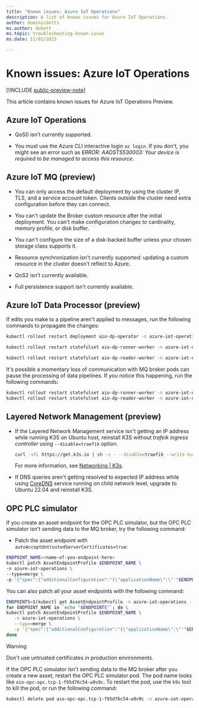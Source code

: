 ```yaml
---
title: "Known issues: Azure IoT Operations"
description: A list of known issues for Azure IoT Operations.
author: dominicbetts
ms.author: dobett
ms.topic: troubleshooting-known-issue
ms.date: 11/02/2023

---
```


# Known issues: Azure IoT Operations

[!INCLUDE [public-preview-note](../includes/public-preview-note.md)]

This article contains known issues for Azure IoT Operations Preview.

## Azure IoT Operations

- QoS0 isn't currently supported.

- You must use the Azure CLI interactive login `az login`. If you don't, you might see an error such as _ERROR: AADSTS530003: Your device is required to be managed to access this resource_.

## Azure IoT MQ (preview)

- You can only access the default deployment by using the cluster IP, TLS, and a service account token. Clients outside the cluster need extra configuration before they can connect.

- You can't update the Broker custom resource after the initial deployment. You can't make configuration changes to cardinality, memory profile, or disk buffer.

- You can't configure the size of a disk-backed buffer unless your chosen storage class supports it.

- Resource synchronization isn't currently supported: updating a custom resource in the cluster doesn't reflect to Azure.

- QoS2 isn't currently available.

- Full persistence support isn't currently available.

## Azure IoT Data Processor (preview)

If edits you make to a pipeline aren't applied to messages, run the following commands to propagate the changes:

```bash
kubectl rollout restart deployment aio-dp-operator -n azure-iot-operations 

kubectl rollout restart statefulset aio-dp-runner-worker -n azure-iot-operations 

kubectl rollout restart statefulset aio-dp-reader-worker -n azure-iot-operations
```

It's possible a momentary loss of communication with MQ broker pods can pause the processing of data pipelines. If you notice this happening, run the following commands:

```bash
kubectl rollout restart statefulset aio-dp-runner-worker -n azure-iot-operations 
kubectl rollout restart statefulset aio-dp-reader-worker -n azure-iot-operations
```

## Layered Network Management (preview)

- If the Layered Network Management service isn't getting an IP address while running K3S on Ubuntu host, reinstall K3S without *trafeik ingress controller* using `--disable=traefik` option. 

    ```bash
    curl -sfL https://get.k3s.io | sh -s - --disable=traefik --write-kubeconfig-mode 644
    ```
    For more information, see [Networking | K3s](https://docs.k3s.io/networking#traefik-ingress-controller).

- If DNS queries aren't getting resolved to expected IP address while using [CoreDNS](../manage-layered-network/howto-configure-layered-network.md#configure-coredns) service running on child network level, upgrade to Ubuntu 22.04 and reinstall K3S. 


## OPC PLC simulator

If you create an asset endpoint for the OPC PLC simulator, but the OPC PLC simulator isn't sending data to the MQ broker, try the following command:

- Patch the asset endpoint with `autoAcceptUntrustedServerCertificates=true`:

```bash
ENDPOINT_NAME=<name-of-you-endpoint-here>
kubectl patch AssetEndpointProfile $ENDPOINT_NAME \
-n azure-iot-operations \
--type=merge \
-p '{"spec":{"additionalConfiguration":"{\"applicationName\":\"'"$ENDPOINT_NAME"'\",\"security\":{\"autoAcceptUntrustedServerCertificates\":true}}"}}'
```

You can also patch all your asset endpoints with the following command:

```bash
ENDPOINTS=$(kubectl get AssetEndpointProfile -n azure-iot-operations --no-headers -o custom-columns=":metadata.name")
for ENDPOINT_NAME in `echo "$ENDPOINTS"`; do \
kubectl patch AssetEndpointProfile $ENDPOINT_NAME \
   -n azure-iot-operations \
   --type=merge \
   -p '{"spec":{"additionalConfiguration":"{\"applicationName\":\"'"$ENDPOINT_NAME"'\",\"security\":{\"autoAcceptUntrustedServerCertificates\":true}}"}}'; \
done
```

> [!WARNING]
> Don't use untrusted certificates in production environments.

If the OPC PLC simulator isn't sending data to the MQ broker after you create a new asset, restart the OPC PLC simulator pod. The pod name looks like `aio-opc-opc.tcp-1-f95d76c54-w9v9c`. To restart the pod, use the `k9s` tool to kill the pod, or run the following command:

```bash
kubectl delete pod aio-opc-opc.tcp-1-f95d76c54-w9v9c -n azure-iot-operations
```
